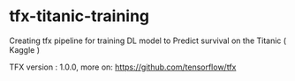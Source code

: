 # tfx-titanic-training
Creating tfx pipeline for training DL model to Predict survival on the Titanic ( Kaggle )

TFX version : 1.0.0, more on:
https://github.com/tensorflow/tfx


